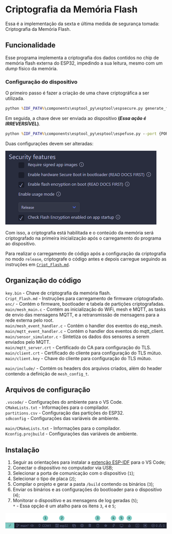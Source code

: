 # Criptografia da Memória Flash

Essa é a implementação da sexta e última medida de segurança tomada: Criptografia da Memória Flash.  

## Funcionalidade

Esse programa implementa a criptografia dos dados contidos no chip de memória flash externa do ESP32, impedindo a sua leitura, mesmo com um _dump_ físico da memória.  

### Configuração do dispositivo

O primeiro passo é fazer a criação de uma chave criptográfica a ser utilizada.  

``` bat
python %IDF_PATH%\components\esptool_py\esptool\espsecure.py generate_flash_encryption_key key.bin
```

Em seguida, a chave deve ser enviada ao dispositivo __(_Essa ação é IRREVERSÍVEL_)__.

``` bat
python %IDF_PATH%\components\esptool_py\esptool\espefuse.py --port {PORTA} burn_key flash_encryption key.bin 
```

Duas configurações devem ser alteradas:

![Configurações a serem alteradas](../images/config_crypto.png)

Com isso, a criptografia está habilitada e o conteúdo da memória será criptografado na primeira inicialização após o carregamento do programa ao dispositivo.  

Para realizar o carregamento de código após a configuração da criptografia no modo `release`, criptografe o código antes e depois carregue seguindo as instruções em [`Cript_Flash.md`](Cript_Flash.md).  

## Organização do código

`key.bin` - Chave de criptografia da memória flash.  
`Cript_Flash.md` - Instruções para carregamento de firmware criptografado.  
`enc/` - Contém o firmware, bootloader e tabela de partições criptografadas.  
`main/mesh_main.c` - Contém as inicialização do WiFi, mesh e MQTT, as tasks de envio das mensagens MQTT, e a retransmissão de mensagens para a rede externa pelo root.  
`main/mesh_event_handler.c` - Contém o handler dos eventos do esp_mesh.  
`main/mqtt_event_handler.c` - Contém o handler dos eventos do mqtt_client.  
`main/sensor_simulator.c` - Sintetiza os dados dos sensores a serem enviados pelo MQTT.  
`main/mqtt_server.crt` - Certificado do CA para configuração do TLS.
`main/client.crt` - Certificado do cliente para configuração do TLS mútuo.
`main/client.key` - Chave do cliente para configuração do TLS mútuo.
  
`main/include/` - Contém os headers dos arquivos criados, além do header contendo a definição de `mesh_config_t`.

## Arquivos de configuração

`.vscode/` - Configurações do ambiente para o VS Code.  
`CMakeLists.txt` - Informações para o compilador.  
`partitions.csv` - Configuração das partições do ESP32.  
`sdkconfig` - Configurações das variáveis de ambiente.  
  
`main/CMakeLists.txt` - Informações para o compilador.  
`Kconfig.projbuild` - Configurações das variáveis de ambiente.  

## Instalação

1. Seguir as orientações para instalar a [extenção ESP-IDF](https://github.com/espressif/vscode-esp-idf-extension/blob/master/docs/tutorial/install.md) para o VS Code;  
2. Conectar o dispositivo no computador via USB;  
3. Selecionar a porta de comunicação com o dispositivo (`1`);  
4. Selecionar o tipo de placa (`2`);  
5. Compilar o projeto e gerar a pasta `/build` contendo os binários (`3`);  
6. Enviar os binários e as configurações do bootloader para o dispositivo (`4`);  
7. Monitorar o dispositivo e as mensagens de log geradas (`5`);  
`*` - Essa opção é um atalho para os itens `3`, `4` e `5`;  

![](../images/vscode.png)


